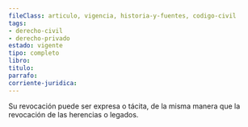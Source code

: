 ```yaml
---
fileClass: articulo, vigencia, historia-y-fuentes, codigo-civil
tags:
- derecho-civil
- derecho-privado
estado: vigente
tipo: completo
libro:
titulo:
parrafo:
corriente-juridica:
---
```

Su revocación puede ser expresa o tácita, de la misma manera que la revocación de las herencias o legados.